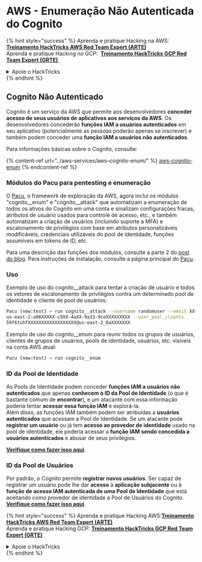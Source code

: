 # AWS - Enumeração Não Autenticada do Cognito

{% hint style="success" %}
Aprenda e pratique Hacking na AWS: <img src="/.gitbook/assets/image.png" alt="" data-size="line"> [**Treinamento HackTricks AWS Red Team Expert (ARTE)**](https://training.hacktricks.xyz/courses/arte) <img src="/.gitbook/assets/image.png" alt="" data-size="line"> \
Aprenda e pratique Hacking no GCP: <img src="/.gitbook/assets/image (2).png" alt="" data-size="line"> [**Treinamento HackTricks GCP Red Team Expert (GRTE)** <img src="/.gitbook/assets/image (2).png" alt="" data-size="line">](https://training.hacktricks.xyz/courses/grte)

<details>

<summary>Apoie o HackTricks</summary>

- Verifique os [**planos de assinatura**](https://github.com/sponsors/carlospolop)!
- **Junte-se ao** 💬 [**grupo Discord**](https://discord.gg/hRep4RUj7f) ou ao [**grupo telegram**](https://t.me/peass) ou **siga-nos** no **Twitter** 🐦 [**@hacktricks\_live**](https://twitter.com/hacktricks\_live)**.**
- **Compartilhe truques de hacking enviando PRs para os repositórios** [**HackTricks**](https://github.com/carlospolop/hacktricks) e [**HackTricks Cloud**](https://github.com/carlospolop/hacktricks-cloud).

</details>
{% endhint %}

## Cognito Não Autenticado

Cognito é um serviço da AWS que permite aos desenvolvedores **conceder acesso de seus usuários de aplicativos aos serviços da AWS**. Os desenvolvedores concederão **funções IAM a usuários autenticados** em seu aplicativo (potencialmente as pessoas poderão apenas se inscrever) e também podem conceder uma **função IAM a usuários não autenticados**.

Para informações básicas sobre o Cognito, consulte:

{% content-ref url="../aws-services/aws-cognito-enum/" %}
[aws-cognito-enum](../aws-services/aws-cognito-enum/)
{% endcontent-ref %}

### Módulos do Pacu para pentesting e enumeração

O [Pacu](https://github.com/RhinoSecurityLabs/pacu), o framework de exploração da AWS, agora inclui os módulos "cognito__enum" e "cognito__attack" que automatizam a enumeração de todos os ativos do Cognito em uma conta e sinalizam configurações fracas, atributos de usuário usados para controle de acesso, etc., e também automatizam a criação de usuários (incluindo suporte a MFA) e escalonamento de privilégios com base em atributos personalizáveis modificáveis, credenciais utilizáveis do pool de identidade, funções assumíveis em tokens de ID, etc.

Para uma descrição das funções dos módulos, consulte a parte 2 do [post do blog](https://rhinosecuritylabs.com/aws/attacking-aws-cognito-with-pacu-p2). Para instruções de instalação, consulte a página principal do [Pacu](https://github.com/RhinoSecurityLabs/pacu).

### Uso

Exemplo de uso do cognito__attack para tentar a criação de usuário e todos os vetores de escalonamento de privilégios contra um determinado pool de identidade e cliente de pool de usuários:
```bash
Pacu (new:test) > run cognito__attack --username randomuser --email XX+sdfs2@gmail.com --identity_pools
us-east-2:a06XXXXX-c9XX-4aXX-9a33-9ceXXXXXXXXX --user_pool_clients
59f6tuhfXXXXXXXXXXXXXXXXXX@us-east-2_0aXXXXXXX
```
Exemplo de uso do cognito__enum para reunir todos os grupos de usuários, clientes de grupos de usuários, pools de identidade, usuários, etc. visíveis na conta AWS atual:
```bash
Pacu (new:test) > run cognito__enum
```
### ID da Pool de Identidade

As Pools de Identidade podem conceder **funções IAM a usuários não autenticados** que apenas **conhecem o ID da Pool de Identidade** (o que é bastante comum de **encontrar**), e um atacante com essa informação poderia tentar **acessar essa função IAM** e explorá-la.\
Além disso, as funções IAM também podem ser atribuídas a **usuários autenticados** que acessam a Pool de Identidade. Se um atacante pode **registrar um usuário** ou já tem **acesso ao provedor de identidade** usado na pool de identidade, ele poderia acessar a **função IAM sendo concedida a usuários autenticados** e abusar de seus privilégios.

[**Verifique como fazer isso aqui**](../aws-services/aws-cognito-enum/cognito-identity-pools.md).

### ID da Pool de Usuários

Por padrão, o Cognito permite **registrar novos usuários**. Ser capaz de registrar um usuário pode lhe dar **acesso** à **aplicação subjacente** ou à **função de acesso IAM autenticada de uma Pool de Identidade** que está aceitando como provedor de identidade a Pool de Usuários do Cognito. [**Verifique como fazer isso aqui**](../aws-services/aws-cognito-enum/cognito-user-pools.md#registration).

{% hint style="success" %}
Aprenda e pratique Hacking AWS:<img src="/.gitbook/assets/image.png" alt="" data-size="line">[**Treinamento HackTricks AWS Red Team Expert (ARTE)**](https://training.hacktricks.xyz/courses/arte)<img src="/.gitbook/assets/image.png" alt="" data-size="line">\
Aprenda e pratique Hacking GCP: <img src="/.gitbook/assets/image (2).png" alt="" data-size="line">[**Treinamento HackTricks GCP Red Team Expert (GRTE)**<img src="/.gitbook/assets/image (2).png" alt="" data-size="line">](https://training.hacktricks.xyz/courses/grte)

<details>

<summary>Apoie o HackTricks</summary>

* Confira os [**planos de assinatura**](https://github.com/sponsors/carlospolop)!
* **Junte-se ao** 💬 [**grupo Discord**](https://discord.gg/hRep4RUj7f) ou ao [**grupo telegram**](https://t.me/peass) ou **siga-nos** no **Twitter** 🐦 [**@hacktricks\_live**](https://twitter.com/hacktricks\_live)**.**
* **Compartilhe truques de hacking enviando PRs para os repositórios** [**HackTricks**](https://github.com/carlospolop/hacktricks) e [**HackTricks Cloud**](https://github.com/carlospolop/hacktricks-cloud).

</details>
{% endhint %}
